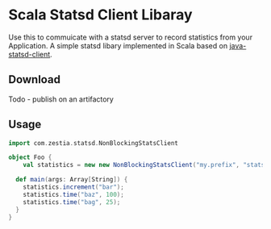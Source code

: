 # Scala Statsd Client Libaray
Use this to commuicate with a statsd server to record statistics from your Application. 
A simple statsd libary implemented in Scala based on [java-statsd-client](https://github.com/youdevise/java-statsd-client).

## Download
Todo - publish on an artifactory

## Usage
```scala
import com.zestia.statsd.NonBlockingStatsClient

object Foo {
	val statistics = new new NonBlockingStatsClient("my.prefix", "statsd-host", 8125)

  def main(args: Array[String]) {
    statistics.increment("bar");
    statistics.time("baz", 100);
    statistics.time("bag", 25);
  } 	   
}
```